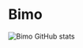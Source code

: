 # Bimo
![Bimo GitHub stats](https://github-readme-stats.vercel.app/api?username=xurui1995&show_icons=true)
